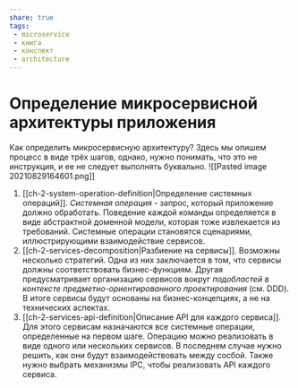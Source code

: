 ```yaml
---
share: true
tags: 
 - microservice
 - книга
 - конспект
 - architecture
---
```

# Определение микросервисной архитектуры приложения
Как определить микросервисную архитектуру?
Здесь мы опишем процесс в виде трёх шагов, однако, нужно понимать, что это не инструкция, и ее не следует выполнять буквально.
![[Pasted image 20210829164601.png]]
1. [[ch-2-system-operation-definition|Определение системных операций]]. *Системная операция* - запрос, который приложение должно обработать. Поведение каждой команды определяется в виде абстрактной доменной модели, которая тоже извлекается из требований. Системные операции становятся сценариями, иллюстрирующими взаимодействие сервисов.
2. [[ch-2-services-decomposition|Разбиение на сервисы]]. Возможны несколько стратегий. Одна из них заключается в том, что сервисы должны соответствовать бизнес-функциям. Другая предусматривает организацию сервисов вокруг *подобластей в контексте предметно-ориентированного проектирования* (см. DDD). В итоге сервисы будут основаны на бизнес-концепциях, а не на технических аспектах.
3. [[ch-2-services-api-definition|Описание API для каждого сервиса]]. Для этого сервисам назначаются все системные операции, определенные на первом шаге. Операцию можно реализовать в виде одного или нескольких сервисов. В последнем случае нужно решить, как они будут взаимодействовать между сосбой. Также нужно выбрать механизмы IPC, чтобы реализовать API каждого сервиса.


